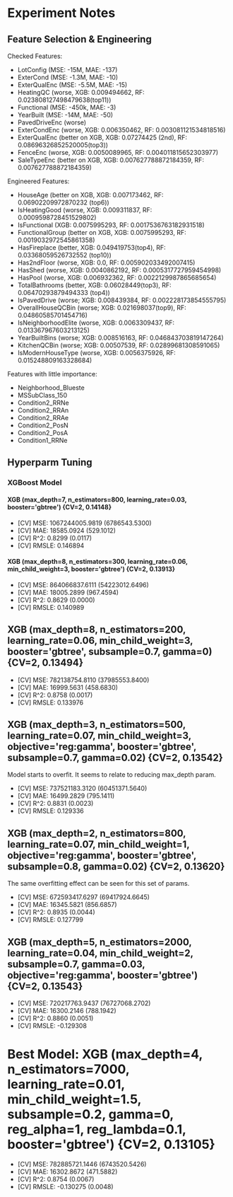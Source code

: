 # Experiment Notes

## Feature Selection & Engineering

Checked Features:

* LotConfig (MSE: -15M, MAE: -137)
* ExterCond (MSE: -1.3M, MAE: -10)
* ExterQualEnc (MSE: -5.5M, MAE: -15)
* HeatingQC (worse, XGB: 0.009494662, RF: 0.023808127498479638(top11))
* Functional (MSE: -450k, MAE: -3)
* YearBuilt (MSE: -14M, MAE: -50)
* PavedDriveEnc (worse)
* ExterCondEnc (worse, XGB: 0.006350462, RF: 0.003081121534818516)
* ExterQualEnc (better on XGB, XGB: 0.07274425 (2nd), RF: 0.08696326852520005(top3))
* FenceEnc (worse, XGB: 0.0050089965, RF: 0.004011815652303977)
* SaleTypeEnc (better on XGB, XGB: 0.007627788872184359, RF: 0.007627788872184359)

Engineered Features:

* HouseAge (better on XGB, XGB: 0.007173462, RF: 0.06902209972870232 (top6))
* IsHeatingGood (worse, XGB: 0.009311837, RF: 0.0009598728451529802)
* IsFunctional (XGB: 0.0075995293, RF: 0.0017536763182931518)
* FunctionalGroup (better on XGB, XGB: 0.0075995293, RF: 0.0019032972545861358)
* HasFireplace (better, XGB: 0.049419753(top4), RF: 0.03368059526732552 (top10))
* Has2ndFloor (worse, XGB: 0.0, RF: 0.005902033492007415)
* HasShed (worse, XGB: 0.0040862192, RF: 0.0005317727959454998)
* HasPool (worse, XGB: 0.006932362, RF: 0.0022129987865685654)
* TotalBathrooms (better, XGB: 0.06028449(top3), RF: 0.06470293879494333 (top4))
* IsPavedDrive (worse; XGB: 0.008439384, RF: 0.002228173854555795)
* OverallHouseQCBin (worse; XGB: 0.021698037(top9), RF: 0.04860585701454716)
* IsNeighborhoodElite (worse, XGB: 0.0063309437, RF: 0.013367967603213125)
* YearBuiltBins (worse; XGB: 0.008516163, RF: 0.046843703819147264)
* KitchenQCBin (worse; XGB: 0.00507539, RF: 0.02899681308591065)
* IsModernHouseType (worse, XGB: 0.0056375926, RF: 0.015248809163328684)

Features with little importance:

- Neighborhood_Blueste
- MSSubClass_150
- Condition2_RRNe
- Condition2_RRAn
- Condition2_RRAe
- Condition2_PosN
- Condition2_PosA
- Condition1_RRNe

## Hyperparm Tuning

### XGBoost Model

#### XGB (max_depth=7, n_estimators=800, learning_rate=0.03, booster='gbtree') {CV=2, 0.14148}

- [CV] MSE: 1067244005.9819 (6786543.5300)
- [CV] MAE: 18585.0924 (529.1012)
- [CV] R^2: 0.8299 (0.0117)
- [CV] RMSLE: 0.146894

#### XGB (max_depth=8, n_estimators=300, learning_rate=0.06, min_child_weight=3, booster='gbtree') {CV=2, 0.13913}

- [CV] MSE: 864066837.6111 (54223012.6496)
- [CV] MAE: 18005.2899 (967.4594)
- [CV] R^2: 0.8629 (0.0000)
- [CV] RMSLE: 0.140989

## XGB (max_depth=8, n_estimators=200, learning_rate=0.06, min_child_weight=3, booster='gbtree', subsample=0.7, gamma=0) {CV=2, 0.13494}

- [CV] MSE: 782138754.8110 (37985553.8400)
- [CV] MAE: 16999.5631 (458.6830)
- [CV] R^2: 0.8758 (0.0017)
- [CV] RMSLE: 0.133976

## XGB (max_depth=3, n_estimators=500, learning_rate=0.07, min_child_weight=3, objective='reg:gamma', booster='gbtree', subsample=0.7, gamma=0.02) {CV=2, 0.13542}

Model starts to overfit. It seems to relate to reducing max_depth param.

- [CV] MSE: 737521183.3120 (60451371.5640)
- [CV] MAE: 16499.2829 (795.1411)
- [CV] R^2: 0.8831 (0.0023)
- [CV] RMSLE: 0.129336

## XGB (max_depth=2, n_estimators=800, learning_rate=0.07, min_child_weight=1, objective='reg:gamma', booster='gbtree', subsample=0.8, gamma=0.02) {CV=2, 0.13620}

The same overfitting effect can be seen for this set of params.

- [CV] MSE: 672593417.6297 (69417924.6645)
- [CV] MAE: 16345.5821 (856.6857)
- [CV] R^2: 0.8935 (0.0044)
- [CV] RMSLE: 0.127799

## XGB (max_depth=5, n_estimators=2000, learning_rate=0.04, min_child_weight=2, subsample=0.7, gamma=0.03, objective='reg:gamma', booster='gbtree') {CV=2, 0.13543}

- [CV] MSE: 720217763.9437 (76727068.2702)
- [CV] MAE: 16300.2146 (788.1942)
- [CV] R^2: 0.8860 (0.0051)
- [CV] RMSLE: -0.129308

# Best Model: XGB (max_depth=4, n_estimators=7000, learning_rate=0.01, min_child_weight=1.5, subsample=0.2, gamma=0, reg_alpha=1, reg_lambda=0.1, booster='gbtree') {CV=2, 0.13105}

- [CV] MSE: 782885721.1446 (6743520.5426)
- [CV] MAE: 16302.8672 (471.5882)
- [CV] R^2: 0.8754 (0.0067)
- [CV] RMSLE: -0.130275 (0.0048)
